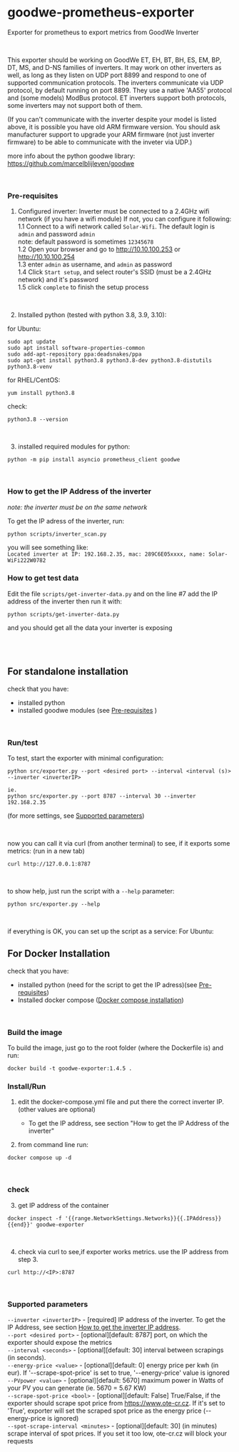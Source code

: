# goodwe-prometheus-exporter
Exporter for prometheus to export metrics from GoodWe Inverter

</br>

This exporter should be working on GoodWe ET, EH, BT, BH, ES, EM, BP, DT, MS, and D-NS families of inverters. It may work on other inverters as well, as long as they listen on UDP port 8899 and respond to one of supported communication protocols. 
The inverters communicate via UDP protocol, by default running on port 8899. They use a native 'AA55' protocol and (some models) ModBus protocol. ET inverters support both protocols, some inverters may not support both of them.

(If you can't communicate with the inverter despite your model is listed above, it is possible you have old ARM firmware version. You should ask manufacturer support to upgrade your ARM firmware (not just inverter firmware) to be able to communicate with the inveter via UDP.)

more info about the python goodwe library: https://github.com/marcelblijleven/goodwe

</br>

### Pre-requisites
1. Configured inverter:
Inverter must be connected to a 2.4GHz wifi network (if you have a wifi module)
If not, you can configure it following:</br>
  1.1 Connect to a wifi network called `Solar-Wifi`. The default login is `admin` and password `admin`</br>
	note:  default password is sometimes `12345678`</br>
  1.2 Open your browser and go to http://10.10.100.253 or http://10.10.100.254</br>
  1.3 enter `admin` as username, and `admin` as password</br>
  1.4 Click `Start setup`, and select router's SSID (must be a 2.4GHz network) and it's password</br>
  1.5 click `complete` to finish the setup process</br>
</br>

2. Installed python (tested with python 3.8, 3.9, 3.10):

for Ubuntu:
```
sudo apt update
sudo apt install software-properties-common
sudo add-apt-repository ppa:deadsnakes/ppa
sudo apt-get install python3.8 python3.8-dev python3.8-distutils python3.8-venv
```

for RHEL/CentOS:
```
yum install python3.8
```

check:
```
python3.8 --version
```

</br>


3. installed required  modules for python:
```
python -m pip install asyncio prometheus_client goodwe
```
</br>

### How to get the IP Address of the inverter
*note: the inverter must be on the same network*

To get the IP adress of the inverter, run:
```
python scripts/inverter_scan.py
```

you will see something like:</br> 
`Located inverter at IP: 192.168.2.35, mac: 289C6E05xxxx, name: Solar-WiFi222W0782`
</br>

### How to get test data

Edit the file `scripts/get-inverter-data.py` and on the line #7 add the IP address of the inverter
then run it with:
```
python scripts/get-inverter-data.py
```

and you should get all the data your inverter is exposing

</br></br>

## For standalone installation

check that you have:
- installed python
- installed goodwe modules
(see [Pre-requisites](https://github.com/gustonator/goodwe-prometheus-exporter#Pre-requisites) )
</br>

### Run/test

To test, start the exporter with minimal configuration:
```
python src/exporter.py --port <desired port> --interval <interval (s)> --inverter <inverterIP>

ie.
python src/exporter.py --port 8787 --interval 30 --inverter 192.168.2.35
```
(for more settings, see [Supported parameters](https://github.com/gustonator/goodwe-prometheus-exporter#supported-parameters))

</br>

now you can call it via curl (from another terminal) to see, if it exports some metrics:
(run in a new tab)
```
curl http://127.0.0.1:8787
```

</br>

to show help, just run the script with a `--help` parameter:
```
python src/exporter.py --help
```

</br>

if everything is OK, you can set up the script as a service:
For Ubuntu:
<documentation for debian system will follow>
</br>


## For Docker Installation

check that you have:
- installed python (need for the script to get the IP adress)(see [Pre-requisites](https://github.com/gustonator/goodwe-prometheus-exporter#Pre-requisites))
- Installed docker compose ([Docker compose installation](https://docs.docker.com.zh.xy2401.com/v17.12/compose/install/))
</br>

### Build the image
To build the image, just go to the root folder (where the Dockerfile is) and run:
```
docker build -t goodwe-exporter:1.4.5 .
```

### Install/Run
1. edit the docker-compose.yml file and put there the correct inverter IP. (other values are optional)
	- To get the IP address, see section "How to get the IP Address of the inverter"

2. from command line run:
```
docker compose up -d 
```
</br>


### check

3. get IP address of the container
```
docker inspect -f '{{range.NetworkSettings.Networks}}{{.IPAddress}}{{end}}' goodwe-exporter
```
</br>

4. check via curl to see,if exporter works metrics. use the IP address from step 3.
```
curl http://<IP>:8787
```
</br>

### Supported parameters

`--inverter <inverterIP>`	- [required] IP address of the inverter. To get the IP Address, see section [How to get the inverter IP address](https://github.com/gustonator/goodwe-prometheus-exporter#how-to-get-the-ip-address-of-the-inverter). </br>
`--port <desired port>`		- [optional][default: 8787] port, on which the exporter should expose the metrics</br>
`--interval <seconds>`		- [optional][default: 30] interval between scrapings (in seconds).</br>
`--energy-price <value>` 	- [optional][default: 0] energy price per kwh (in eur). If '--scrape-spot-price' is set to true, '--energy-price' value is ignored</br>
`--PVpower <value>`		- [optional][default: 5670] maximum power in Watts of your PV you can generate (ie. 5670 = 5.67 KW)</br>
`--scrape-spot-price <bool>`	- [optional][default: False] True/False, if the exporter should scrape spot price from https://www.ote-cr.cz. If it's set to 'True', exporter will set the scraped spot price as the energy price (--energy-price is ignored)</br>
`--spot-scrape-interval <minutes>` - [optional][default: 30] (in minutes) scrape interval of spot prices. If you set it too low, ote-cr.cz will block your requests</br></br>


